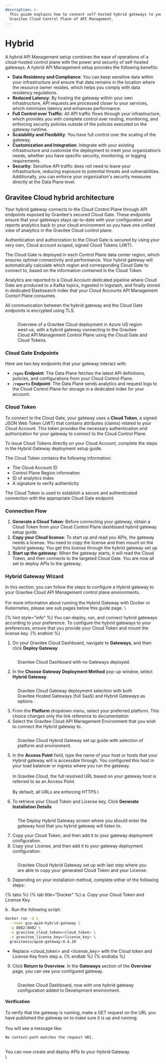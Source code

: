 ```yaml
---
description: >-
  This guide explains how to connect self-hosted hybrid gateways to your
  Gravitee Cloud Control Plane of API Management.
---
```


# Hybrid

A hybrid API Management setup combines the ease of operations of a cloud-hosted control plane with the power and security of self-hosted gateways. A hybrid API Management setup provides the following benefits:

* **Data Residency and Compliance**: You can keep sensitive data within your infrastructure and ensure that data remains in the location where the resource owner resides, which helps you comply with data residency regulations.
* **Reduced Latency**: By hosting the gateway within your own infrastructure, API requests are processed closer to your services, which minimizes latency and enhances performance.
* **Full Control over Traffic**: All API traffic flows through your infrastructure, which provides you with complete control over routing, monitoring, and enforcing security policies outside of the policies executed on the gateway runtime.
* **Scalability and Flexibility**: You have full control over the scaling of the gateway.
* **Customization and Integration**: Integrate with your existing infrastructure and customize the deployment to meet your organization’s needs, whether you have specific security, monitoring, or logging requirements.
* **Security**: Sensitive API traffic does not need to leave your infrastructure, reducing exposure to potential threats and vulnerabilities. Additionally, you can enforce your organization's security measures directly at the Data Plane level.

## Gravitee Cloud hybrid architecture

Your hybrid gateway connects to the Cloud Control Plane through API endpoints exposed by Gravitee's secured Cloud Gate. These endpoints ensure that your gateways stays up-to-date with your configuration and reports analytics back to your cloud environment so you have one unified view of analytics in the Gravitee Cloud control plane.

Authentication and authorization to the Cloud Gate is secured by using your very own, Cloud account scoped, signed Cloud Tokens (JWT).

The Cloud Gate is deployed in each Control Plane data center region, which ensures optimal connectivity and performance. Your hybrid gateway will automatically calculate which region and corresponding Cloud Gate to connect to, based on the information contained in the Cloud Token.

Analytics are reported to a Cloud Account dedicated pipeline where Cloud Gate are produced to a Kafka topics, ingested in logstash, and finally stored in dedicated Elastisearch index that your Cloud Accounts API Management Contorl Plane consumes.

All communication between the hybrid gateway and the Cloud Gate endpoints is encrypted using TLS.

<figure><img src="../.gitbook/assets/image (27).png" alt=""><figcaption><p>Overview of a Gravitee Cloud deployment in Azure US region west-us, with a hybrid gateway connecting to the Gravitee Cloud API Management Control Plane using the Cloud Gate and Cloud Tokens. </p></figcaption></figure>

### Cloud Gate Endpoints

Here are two key endpoints that your gateway interact with:

* **`/sync` Endpoint**: The Data Plane fetches the latest API definitions, policies, and configurations from your Cloud Control Plane.
* **`/reports` Endpoint**: The Data Plane sends analytics and request logs to the Cloud Control Plane for storage in a dedicated index for your account.

### Cloud Token

To connect to the Cloud Gate, your gateway uses a **Cloud Token**, a signed JSON Web Token (JWT) that contains attributes (claims) related to your Cloud Account. This token provides the necessary authentication and authorization for your gateway to connect to the Cloud Control Plane.

To issue Cloud Tokens directly on your Cloud Account, complete the steps in the Hybrid Gateway deployment setup guide.&#x20;

The Cloud Token contains the following information:

* The Cloud Account ID
* Control Plane Region information
* ID of analytics index
* A signature to verify authenticity

The Cloud Token is used to establish a secure and authenticated connection with the appropriate Cloud Gate endpoint.

### Connection Flow

1. **Generate a Cloud Token**: Before connecting your gateway, obtain a Cloud Token from your Cloud Control Plane dashboard hybrid gateway setup guide.
2. **Copy your Cloud license**: To start up and read you APIs, the gateway needs a license. You need to copy the license and then mount on the hybrid gateway. You get this license through the hybrid gateway set up
3. **Start up the gateway:** When the gateway starts, it will read the Cloud Token, and then connects to the targeted Cloud Gate. You are now all set to deploy APIs to the gateway.

### Hybrid Gateway Wizard

In this section, you can follow the steps to configure a Hybrid gateway to your Gravitee Cloud API Management control plane environments.\
\
For more information about running the Hybrid Gateway with Docker or Kubernetes, please see sub pages below this guide page. \


{% hint style="info" %}
You can deploy, run, and connect hybrid gateways according to your preference. To configure the hybrid gateways to your preferences, ensure that you provide your Cloud Token and mount the license key.
{% endhint %}

1. On your Gravitee Cloud Dashboard, navigate to **Gateways**, and then click **Deploy Gateway**.

<figure><img src="../.gitbook/assets/image.png" alt=""><figcaption><p>Gravitee Cloud Dashboard with no Gateways deployed.</p></figcaption></figure>

2. In the **Choose Gateway Deployment Method** pop-up window, select **Hybrid Gateway**.

<figure><img src="../.gitbook/assets/image (1).png" alt=""><figcaption><p>Gravitee Cloud Gateway deployment selection with both Gravitee Hosted Gateways (full SaaS) and Hybrid Gateways as options.</p></figcaption></figure>

3. From the **Platform** dropdown menu, select your preferred platform. This choice changes only the link reference to documentation
4. Select the Gravitee Cloud API Management Environment that you wish to connect the Hybrid gateway to.

<figure><img src="../.gitbook/assets/image (2).png" alt=""><figcaption><p>Gravitee Cloud Hybrid Gateway set up guide with selection of platform and environment.</p></figcaption></figure>

5. In the **Access Point** field, type the name of your host or hosts that your Hybrid gateway will is accessible through. You configured this host in your load balancer or ingress where you run the gateway.\
   \
   In Gravitee Cloud, the full resolved URL based on your gateway host is referred to as an Access Point.\
   \
   By default, all URLs are enforcing HTTPS.\

6. To retrieve your Cloud Token and License key, Click **Generate Installation Details**

<figure><img src="../.gitbook/assets/image (3).png" alt=""><figcaption><p>The Deploy Hybrid Gateway screen where you should enter the gateway host that you hybrid gateway will listen to.</p></figcaption></figure>

7. Copy your Cloud Token, and then add it to your gateway deployment configuration.
8. Copy your License, and then add it to your gateway deployment configuration.

<figure><img src="../.gitbook/assets/image (5).png" alt=""><figcaption><p>Gravitee Cloud Hybrid Gateway set up with last step where you are able to copy your generated Cloud Token and your License.</p></figcaption></figure>

9. Depending on your installation method, complete either of the following steps:

{% tabs %}
{% tab title="Docker" %}
a. Copy your Cloud Token and License Key.&#x20;

b . Run the following script:

```bash
docker run -d \
  --name gio-apim-hybrid-gateway \
  -p 8082:8082 \
  -e gravitee_cloud_token=<cloud_token> \
  -e gravitee_license_key=<license_key> \
  graviteeio/apim-gateway:4.4.10
```

* Replace \<cloud\_token> and \<license\_key> with the Cloud token and License Key from step a.&#x20;
{% endtab %}
{% endtabs %}



9. Click **Return to Overview**. In the **Gateways** section of the **Overview** page, you can see your configured gateway.

<figure><img src="../.gitbook/assets/image (7).png" alt=""><figcaption><p>Gravitee Cloud Dashboard, now with one hybrid gateway configuration added to Development environment.</p></figcaption></figure>

#### Verification

To verify that the gateway is running, make a GET request on the URL you have published the gateway on to make sure it is up and running.\
\
You will see a message like:

```
No context-path matches the request URI.
```

\
You can now create and deploy APIs to your Hybrid Gateway.\
\
